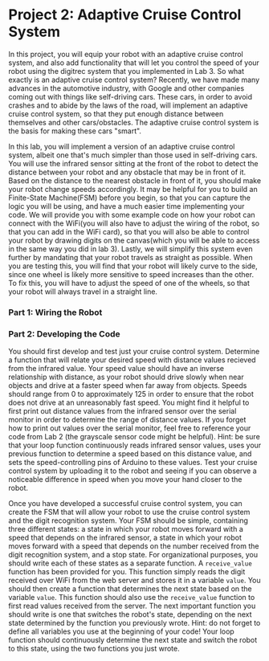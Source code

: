 Project 2: Adaptive Cruise Control System
======================
In this project, you will equip your robot with an adaptive cruise control system, and also add functionality that will let you control the speed of your robot using the digitrec system that you implemented in Lab 3. So what exactly is an adaptive cruise control system? Recently, we have made many advances in the automotive industry, with Google and other companies coming out with things like self-driving cars. These cars, in order to avoid crashes and to abide by the laws of the road, will implement an adaptive cruise control system, so that they put enough distance between themselves and other cars/obstacles. The adaptive cruise control system is the basis for making these cars "smart".

In this lab, you will implement a version of an adaptive cruise control system, albeit one that's much simpler than those used in self-driving cars. You will use the infrared sensor sitting at the front of the robot to detect the distance between your robot and any obstacle that may be in front of it. Based on the distance to the nearest obstacle in front of it, you should make your robot change speeds accordingly. It may be helpful for you to build an Finite-State Machine(FSM) before you begin, so that you can capture the logic you will be using, and have a much easier time implementing your code. We will provide you with some example code on how your robot can connect with the WiFi(you will also have to adjust the wiring of the robot, so that you can add in the WiFi card), so that you will also be able to control your robot by drawing digits on the canvas(which you will be able to access in the same way you did in lab 3). Lastly, we will simplify this system even further by mandating that your robot travels as straight as possible. When you are testing this, you will find that your robot will likely curve to the side, since one wheel is likely more sensitive to speed increases than the other. To fix this, you will have to adjust the speed of one of the wheels, so that your robot will always travel in a straight line.

### Part 1: Wiring the Robot


### Part 2: Developing the Code 
You should first develop and test just your cruise control system. Determine a function that will relate your desired speed with distance values recieved from the infrared value. Your speed value should have an inverse relationship with distance, as your robot should drive slowly when near objects and drive at a faster speed when far away from objects.  Speeds should range from 0 to approximately 125 in order to ensure that the robot does not drive at an unreasonably fast speed.  You might find it helpful to first print out distance values from the infrared sensor over the serial monitor in order to determine the range of distance values.  If you forget how to print out values over the serial monitor, feel free to reference your code from Lab 2 (the grayscale sensor code might be helpful).  Hint: be sure that your loop function continuously reads infrared sensor values, uses your previous function to determine a speed based on this distance value, and sets the speed-controlling pins of Arduino to these values.  Test your cruise control system by uploading it to the robot and seeing if you can observe a noticeable difference in speed when you move your hand closer to the robot. 

Once you have developed a successful cruise control system, you can create the FSM that will allow your robot to use the cruise control system and the digit recognition system.  Your FSM should be simple, containing three different states: a state in which your robot moves forward with a speed that depends on the infrared sensor, a state in which your robot moves forward with a speed that depends on the number received from the digit recognition system, and a stop state. For organizational purposes, you should write each of these states as a separate function. A ```receive_value``` function has been provided for you.  This function simply reads the digit received over WiFi from the web server and stores it in a variable ```value```. You should then create a function that determines the next state based on the variable ```value```. This function should also use the ```receive_value``` function to first read values received from the server. The next important function you should write is one that switches the robot's state, depending on the next state determined by the function you previously wrote.  Hint: do not forget to define all variables you use at the beginning of your code! Your loop function should continuously determine the next state and switch the robot to this state, using the two functions you just wrote. 
